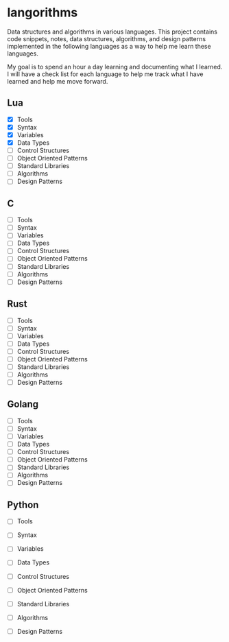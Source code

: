 # langorithms

Data structures and algorithms in various languages.  This project contains code snippets, notes, data structures,
algorithms, and design patterns implemented in the following languages as a way to help me learn these languages.

My goal is to spend an hour a day learning and documenting what I learned. I will have a check list for each language
to help me track what I have learned and help me move forward.

## Lua

- [x] Tools
- [x] Syntax
- [x] Variables
- [x] Data Types
- [ ] Control Structures
- [ ] Object Oriented Patterns
- [ ] Standard Libraries
- [ ] Algorithms
- [ ] Design Patterns

## C

- [ ] Tools
- [ ] Syntax
- [ ] Variables
- [ ] Data Types
- [ ] Control Structures
- [ ] Object Oriented Patterns
- [ ] Standard Libraries
- [ ] Algorithms
- [ ] Design Patterns

## Rust

- [ ] Tools
- [ ] Syntax
- [ ] Variables
- [ ] Data Types
- [ ] Control Structures
- [ ] Object Oriented Patterns
- [ ] Standard Libraries
- [ ] Algorithms
- [ ] Design Patterns

## Golang

- [ ] Tools
- [ ] Syntax
- [ ] Variables
- [ ] Data Types
- [ ] Control Structures
- [ ] Object Oriented Patterns
- [ ] Standard Libraries
- [ ] Algorithms
- [ ] Design Patterns

## Python

- [ ] Tools
- [ ] Syntax
- [ ] Variables
- [ ] Data Types
- [ ] Control Structures
- [ ] Object Oriented Patterns
- [ ] Standard Libraries
- [ ] Algorithms
- [ ] Design Patterns


